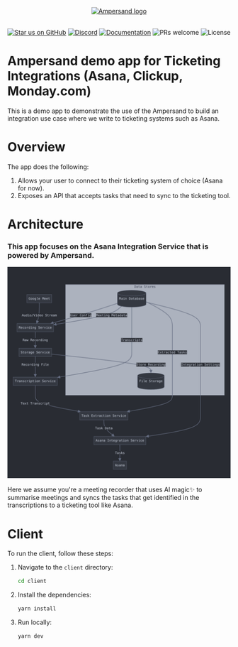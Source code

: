 <br/>
<div align="center">
    <a href="https://www.withampersand.com/?utm_source=github&utm_medium=readme&utm_campaign=demo-ticketing&utm_content=logo">
    <img src="https://res.cloudinary.com/dycvts6vp/image/upload/v1723671980/ampersand-logo-black.svg" height="30" align="center" alt="Ampersand logo" >
    </a>
<br/>
<br/>

<div align="center">

[![Star us on GitHub](https://img.shields.io/github/stars/amp-labs/connectors?color=FFD700&label=Stars&logo=Github)](https://github.com/amp-labs/connectors) [![Discord](https://img.shields.io/badge/Join%20The%20Community-black?logo=discord)](https://discord.gg/BWP4BpKHvf) [![Documentation](https://img.shields.io/badge/Read%20our%20Documentation-black?logo=book)](https://docs.withampersand.com) ![PRs welcome](https://img.shields.io/badge/PRs-welcome-brightgreen.svg) <img src="https://img.shields.io/static/v1?label=license&message=MIT&color=white" alt="License">
</div>

</div>

# Ampersand demo app for Ticketing Integrations (Asana, Clickup, Monday.com)

This is a demo app to demonstrate the use of the Ampersand to build an integration use case where we write to ticketing systems such as Asana. 


# Overview 

The app does the following: 
1. Allows your user to connect to their ticketing system of choice (Asana for now). 
2. Exposes an API that accepts tasks that need to sync to the ticketing tool. 


# Architecture 


### This app focuses on the Asana Integration Service that is powered by Ampersand. 


![Architecture](./client/images/architecture.png)

Here we assume you're a meeting recorder that uses AI magic✨ to summarise meetings and syncs the tasks that get identified in the transcriptions to a ticketing tool like Asana. 



# Client

To run the client, follow these steps:

1. Navigate to the `client` directory:
   ```sh
   cd client
   ```

2. Install the dependencies:
   ```sh
   yarn install
   ```

3. Run locally: 
    ```sh
    yarn dev
    ```